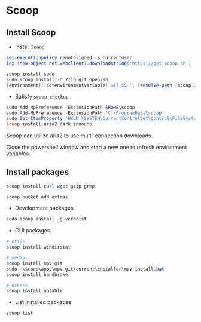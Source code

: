 # Scoop

## Install Scoop

* Install `Scoop`

```powershell
set-executionpolicy remotesigned -s currentuser
iex (new-object net.webclient).downloadstring('https://get.scoop.sh')

scoop install sudo
sudo scoop install -g 7zip git openssh
[environment]::setenvironmentvariable('GIT_SSH', (resolve-path (scoop which ssh)), 'USER')

```

* Satisfy `scoop checkup`

```powershell
sudo Add-MpPreference -ExclusionPath $HOME\scoop
sudo Add-MpPreference -ExclusionPath 'C:\ProgramData\scoop'
sudo Set-ItemProperty 'HKLM:\SYSTEM\CurrentControlSet\Control\FileSystem' -Name 'LongPathsEnabled' -Value 1
scoop install aria2 dark innounp

```

Scoop can utilize aria2 to use multi-connection downloads.

Close the powershell window and start a new one to refresh environment variables.

## Install packages

```powershell
scoop install curl wget gzip grep

scoop bucket add extras

```

* Development packages

```powershell
sudo scoop install -g vcredist

```

* GUI packages

```powershell
# utils
scoop install windirstat

# media
scoop install mpv-git
sudo ~\scoop\apps\mpv-git\current\installer\mpv-install.bat
scoop install handbrake

# others
scoop install notable

```

* List installed packages

```powershell
scoop list

```
